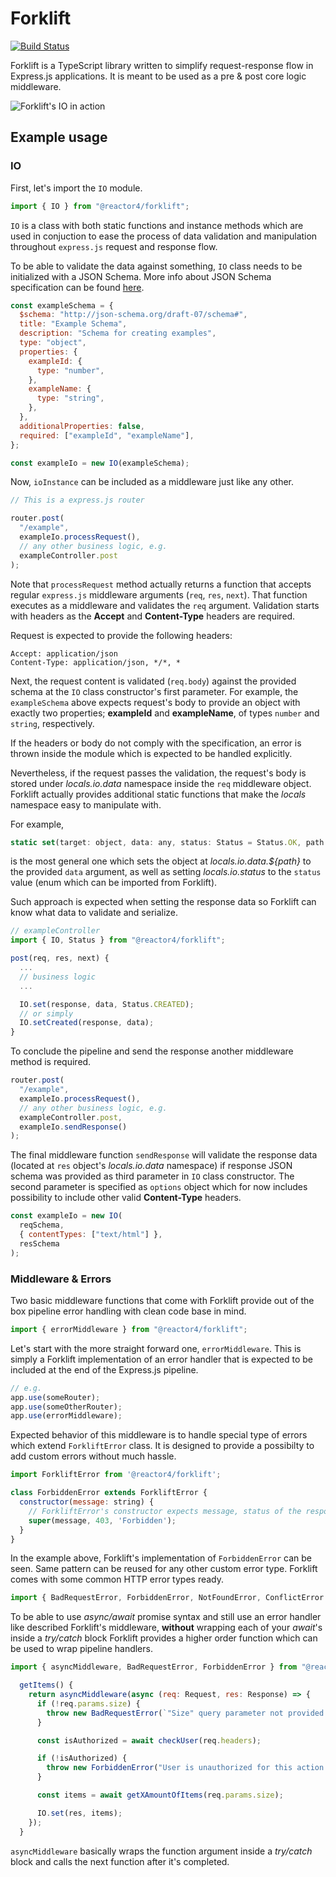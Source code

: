 # Forklift 
[![Build Status](https://travis-ci.org/reactor-studio/forklift.svg?branch=master)](https://travis-ci.org/reactor-studio/forklift)

Forklift is a TypeScript library written to simplify request-response flow in Express.js applications. It is meant to be used as a pre & post core logic middleware. 

![Forklift's IO in action](../assets/forklift-flow.png?raw=true)

## Example usage

### IO

First, let's import the `IO` module.  

```javascript
import { IO } from "@reactor4/forklift";
```

`IO` is a class with both static functions and instance methods which are used in conjuction to ease the process of data validation and manipulation throughout `express.js` request and response flow. 

To be able to validate the data against something, `IO` class needs to be initialized with a JSON Schema. More info about JSON Schema specification can be found [here](https://json-schema.org "JSON Schema specification").

```javascript
const exampleSchema = {
  $schema: "http://json-schema.org/draft-07/schema#",
  title: "Example Schema",
  description: "Schema for creating examples",
  type: "object",
  properties: {
    exampleId: {
      type: "number",
    },
    exampleName: {
      type: "string",
    },
  },
  additionalProperties: false,
  required: ["exampleId", "exampleName"],
};

const exampleIo = new IO(exampleSchema);
```

Now, `ioInstance` can be included as a middleware just like any other.

```javascript
// This is a express.js router

router.post(
  "/example",
  exampleIo.processRequest(),
  // any other business logic, e.g.
  exampleController.post
);
```

Note that `processRequest` method actually returns a function that accepts regular `express.js` middleware arguments (`req`, `res`, `next`). That function executes as a middleware and validates the `req` argument. Validation starts with headers as the **Accept** and **Content-Type** headers are required.

Request is expected to provide the following headers:
```
Accept: application/json
Content-Type: application/json, */*, *
```
Next, the request content is validated (`req.body`) against the provided schema at the `IO` class constructor's first parameter. For example, the `exampleSchema` above expects request's body to provide an object with exactly two properties; **exampleId** and **exampleName**, of types `number` and `string`, respectively.

If the headers or body do not comply with the specification, an error is thrown inside the module which is expected to be handled explicitly. 

Nevertheless, if the request passes the validation, the request's body is stored under *locals.io.data* namespace inside the `req` middleware object. Forklift actually provides additional static functions that make the *locals* namespace easy to manipulate with.

For example,
```javascript
static set(target: object, data: any, status: Status = Status.OK, path: string = null)
```
is the most general one which sets the object at *locals.io.data.${path}* to the provided `data` argument, as well as setting *locals.io.status* to the `status` value (enum which can be imported from Forklift).

Such approach is expected when setting the response data so Forklift can know what data to validate and serialize. 

```javascript
// exampleController
import { IO, Status } from "@reactor4/forklift";

post(req, res, next) {
  ...
  // business logic
  ...

  IO.set(response, data, Status.CREATED);
  // or simply
  IO.setCreated(response, data);
}
```

To conclude the pipeline and send the response another middleware method is required.

```javascript
router.post(
  "/example",
  exampleIo.processRequest(),
  // any other business logic, e.g.
  exampleController.post,
  exampleIo.sendResponse()
);
```

The final middleware function `sendResponse` will validate the response data (located at `res` object's *locals.io.data* namespace) if response JSON schema was provided as third parameter in `IO` class constructor. The second parameter is specified as `options` object which for now includes possibility to include other valid **Content-Type** headers.

```javascript
const exampleIo = new IO(
  reqSchema, 
  { contentTypes: ["text/html"] }, 
  resSchema 
);
```

### Middleware & Errors

Two basic middleware functions that come with Forklift provide out of the box pipeline error handling with clean code base in mind.  

```javascript
import { errorMiddleware } from "@reactor4/forklift";
```

Let's start with the more straight forward one, `errorMiddleware`. This is simply a Forklift implementation of an error handler that is expected to be included at the end of the Express.js pipeline. 

```javascript
// e.g.
app.use(someRouter);
app.use(someOtherRouter);
app.use(errorMiddleware);
```

Expected behavior of this middleware is to handle special type of errors which extend `ForkliftError` class. It is designed to provide a possibilty to add custom errors without much hassle.

```javascript
import ForkliftError from '@reactor4/forklift';

class ForbiddenError extends ForkliftError {
  constructor(message: string) {
    // ForkliftError's constructor expects message, status of the response to be written, and an error name
    super(message, 403, 'Forbidden');
  }
}
```

In the example above, Forklift's implementation of `ForbiddenError` can be seen. Same pattern can be reused for any other custom error type. Forklift comes with some common HTTP error types ready. 

```javascript
import { BadRequestError, ForbiddenError, NotFoundError, ConflictError } from "@reactor4/forklift";
```

To be able to use *async/await* promise syntax and still use an error handler like described Forklift's middleware, **without** wrapping each of your *await*'s inside a *try/catch* block Forklift provides a higher order function which can be used to wrap pipeline handlers. 

```javascript
import { asyncMiddleware, BadRequestError, ForbiddenError } from "@reactor4/forklift";

  getItems() {
    return asyncMiddleware(async (req: Request, res: Response) => {
      if (!req.params.size) {
        throw new BadRequestError(`"Size" query parameter not provided!`);
      }

      const isAuthorized = await checkUser(req.headers);

      if (!isAuthorized) {
        throw new ForbiddenError("User is unauthorized for this action.");
      }

      const items = await getXAmountOfItems(req.params.size);

      IO.set(res, items);
    });
  }
```

`asyncMiddleware` basically wraps the function argument inside a *try/catch* block and calls the next function after it's completed. 